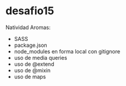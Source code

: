 # desafio15
Natividad Aromas:
- SASS
- package.json
- node_modules en forma local con gitignore
- uso de media queries
- uso de @extend
- uso de @mixin
- uso de maps
